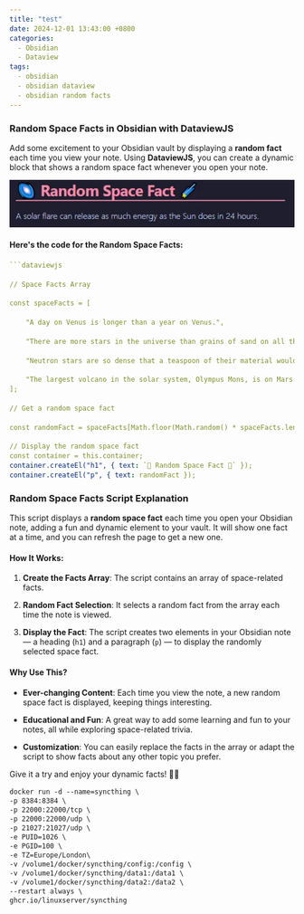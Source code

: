 ```yaml
---
title: "test"
date: 2024-12-01 13:43:00 +0800
categories:
  - Obsidian
  - Dataview
tags:
  - obsidian
  - obsidian dataview
  - obsidian random facts
---
```


### Random Space Facts in Obsidian with DataviewJS

Add some excitement to your Obsidian vault by displaying a **random fact** each time you view your note. Using **DataviewJS**, you can create a dynamic block that shows a random space fact whenever you open your note.

![alt text](assets/images/posts/obsidian-random-facts.webp)

#### Here's the code for the Random Space Facts:

```yaml
```dataviewjs

// Space Facts Array

const spaceFacts = [

    "A day on Venus is longer than a year on Venus.",
    
    "There are more stars in the universe than grains of sand on all the Earth's beaches.",
    
    "Neutron stars are so dense that a teaspoon of their material would weigh about 6 billion tons.",

    "The largest volcano in the solar system, Olympus Mons, is on Mars.",
];

// Get a random space fact

const randomFact = spaceFacts[Math.floor(Math.random() * spaceFacts.length)];

// Display the random space fact
const container = this.container;
container.createEl("h1", { text: `🌌 Random Space Fact 🌠` });
container.createEl("p", { text: randomFact });
```

### Random Space Facts Script Explanation

This script displays a **random space fact** each time you open your Obsidian note, adding a fun and dynamic element to your vault. It will show one fact at a time, and you can refresh the page to get a new one.

#### How It Works:

1. **Create the Facts Array**: The script contains an array of space-related facts.

2. **Random Fact Selection**: It selects a random fact from the array each time the note is viewed.

3. **Display the Fact**: The script creates two elements in your Obsidian note — a heading (`h1`) and a paragraph (`p`) — to display the randomly selected space fact.

#### Why Use This?

- **Ever-changing Content**: Each time you view the note, a new random space fact is displayed, keeping things interesting.

- **Educational and Fun**: A great way to add some learning and fun to your notes, all while exploring space-related trivia.

- **Customization**: You can easily replace the facts in the array or adapt the script to show facts about any other topic you prefer.

Give it a try and enjoy your dynamic facts! 🚀🌟

```text
docker run -d --name=syncthing \
-p 8384:8384 \
-p 22000:22000/tcp \
-p 22000:22000/udp \
-p 21027:21027/udp \
-e PUID=1026 \
-e PGID=100 \
-e TZ=Europe/London\
-v /volume1/docker/syncthing/config:/config \
-v /volume1/docker/syncthing/data1:/data1 \
-v /volume1/docker/syncthing/data2:/data2 \
--restart always \
ghcr.io/linuxserver/syncthing
```